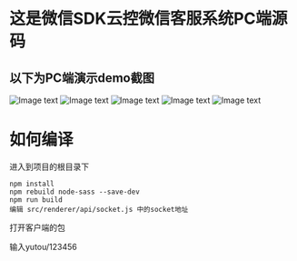 # 这是微信SDK云控微信客服系统PC端源码

以下为PC端演示demo截图
--------------------
![Image text](https://img-blog.csdnimg.cn/20190308153539202.png?x-oss-process=image/watermark,type_ZmFuZ3poZW5naGVpdGk,shadow_10,text_aHR0cHM6Ly9ibG9nLmNzZG4ubmV0L3UwMTEyNjk3NjI=,size_16,color_FFFFFF,t_70)
![Image text](https://img-blog.csdnimg.cn/20190308152747253.png?x-oss-process=image/watermark,type_ZmFuZ3poZW5naGVpdGk,shadow_10,text_aHR0cHM6Ly9ibG9nLmNzZG4ubmV0L3UwMTEyNjk3NjI=,size_16,color_FFFFFF,t_70)
![Image text](https://img-blog.csdnimg.cn/20190308152834149.jpg?x-oss-process=image/watermark,type_ZmFuZ3poZW5naGVpdGk,shadow_10,text_aHR0cHM6Ly9ibG9nLmNzZG4ubmV0L3UwMTEyNjk3NjI=,size_16,color_FFFFFF,t_70)
![Image text](https://img-blog.csdnimg.cn/2019030815285169.jpg?x-oss-process=image/watermark,type_ZmFuZ3poZW5naGVpdGk,shadow_10,text_aHR0cHM6Ly9ibG9nLmNzZG4ubmV0L3UwMTEyNjk3NjI=,size_16,color_FFFFFF,t_70)
![Image text](https://img-blog.csdnimg.cn/20190308152903443.jpg?x-oss-process=image/watermark,type_ZmFuZ3poZW5naGVpdGk,shadow_10,text_aHR0cHM6Ly9ibG9nLmNzZG4ubmV0L3UwMTEyNjk3NjI=,size_16,color_FFFFFF,t_70)

# 如何编译

进入到项目的根目录下
```
npm install
npm rebuild node-sass --save-dev
npm run build
编辑 src/renderer/api/socket.js 中的socket地址
```
打开客户端的包 

输入yutou/123456



